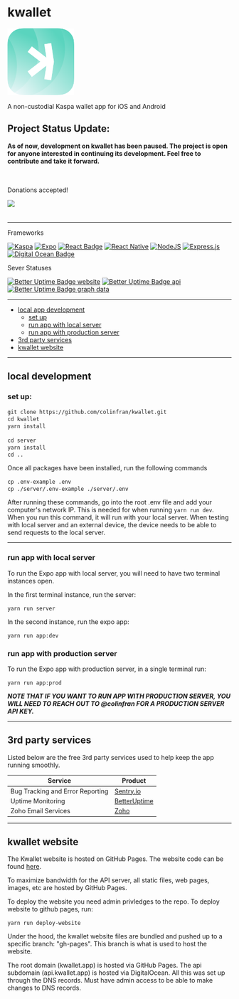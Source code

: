 
# kwallet
<a href="https://kwallet.app/?utm_source=github&utm_medium=github-readme" target="_blank">
  <img src="https://github.com/colinfran/kwallet/raw/main/assets/images/kwallet-icon-logo.png" style="height:150px" />
</a>

A non-custodial Kaspa wallet app for iOS and Android

## **Project Status Update:**

**As of now, development on kwallet has been paused. The project is open for anyone interested in continuing its development. Feel free to contribute and take it forward.**

<br/><br/>
Donations accepted!


<a href="https://kwallet.app/?utm_source=github&utm_medium=github-readme&donate=1" target="_blank">
  <img width="75px;" src="https://i.imgur.com/PoILazo.png">
</a><br/>
<br/>

---
Frameworks

[![Kaspa](https://img.shields.io/badge/KASPA-0AC18E?style=for-the-badge&logo=kaspa%20Cash&logoColor=white)](https://github.com/kaspanet/rusty-kaspa)
[![Expo](https://img.shields.io/badge/expo-1C1E24?style=for-the-badge&logo=expo&logoColor=#D04A37)](https://expo.dev/)
[![React Badge](https://img.shields.io/badge/React-20232A?style=for-the-badge&logo=react&logoColor=61DAFB)](https://react.dev/)
[![React Native](https://img.shields.io/badge/react_native-%2320232a.svg?style=for-the-badge&logo=react&logoColor=%2361DAFB)](https://reactnative.dev/)
[![NodeJS](https://img.shields.io/badge/node.js-6DA55F?style=for-the-badge&logo=node.js&logoColor=white)](https://nodejs.org/)
[![Express.js](https://img.shields.io/badge/express.js-%23404d59.svg?style=for-the-badge&logo=express&logoColor=%2361DAFB)](https://expressjs.com/)
[![Digital Ocean Badge](https://img.shields.io/badge/Digital_Ocean-0080FF?style=for-the-badge&logo=DigitalOcean&logoColor=white)](https://www.digitalocean.com/?refcode=999b77d579b6&utm_campaign=Referral_Invite)

Sever Statuses

[![Better Uptime Badge website](https://img.shields.io/endpoint?style=for-the-badge&url=https%3A%2F%2Fkwallet-uptime.vercel.app%2F1147570%3Flabel%3Dwebsite%26down_message%3Doffline%26up_message%3Donline)](https://status.kwallet.app)
[![Better Uptime Badge api](https://img.shields.io/endpoint?style=for-the-badge&url=https%3A%2F%2Fkwallet-uptime.vercel.app%2F1147795%3Flabel%3Dapi%26down_message%3Doffline%26up_message%3Donline)](https://status.kwallet.app)
[![Better Uptime Badge graph data](https://img.shields.io/endpoint?style=for-the-badge&url=https%3A%2F%2Fkwallet-uptime.vercel.app%2F1147796%3Flabel%3Dgraphdata%26down_message%3Doffline%26up_message%3Donline)](https://status.kwallet.app)

---

 - [local app development](https://github.com/colinfran/kwallet#local-development)
	 - [set up](https://github.com/colinfran/kwallet#set-up)
	 - [run app with local server](https://github.com/colinfran/kwallet#run-app-with-local-server)
	 - [run app with production server](https://github.com/colinfran/kwallet#run-app-with-production-server)
 -  [3rd party services](https://github.com/colinfran/kwallet#3rd-party-services)
 - [kwallet website](https://github.com/colinfran/kwallet#kwallet-website)

---

## local development

### set up:
```
git clone https://github.com/colinfran/kwallet.git
cd kwallet
yarn install

cd server
yarn install
cd ..
```

Once all packages have been installed, run the following commands
```
cp .env-example .env
cp ./server/.env-example ./server/.env
```

After running these commands, go into the root .env file and add your computer's network IP. This is needed for when running `yarn run dev`. When you run this command, it will run with your local server. When testing with local server and an external device, the device needs to be able to send requests to the local server.

---

### run app with local server
To run the Expo app with local server, you will need to have two terminal instances open. 

In the first terminal instance, run the server:
```
yarn run server
```
In the second instance, run the expo app:
```
yarn run app:dev
```

### run app with production server
To run the Expo app with production server, in a single terminal run:
```
yarn run app:prod
```
***NOTE THAT IF YOU WANT TO RUN APP WITH PRODUCTION SERVER, YOU WILL NEED TO REACH OUT TO @colinfran FOR A PRODUCTION SERVER API KEY.***

---

## 3rd party services

Listed below are the free 3rd party services used to help keep the app running smoothly.

|               Service            |                   Product                 |
|----------------------------------|-------------------------------------------|
| Bug Tracking and Error Reporting | [Sentry.io](https://sentry.io/)           |
|         Uptime Monitoring        | [BetterUptime](https://betteruptime.com/) |
|        Zoho Email Services       | [Zoho](https://www.zoho.com/mail/)        |


---

## kwallet website

The Kwallet website is hosted on GitHub Pages. The website code can be found [here](https://github.com/colinfran/kwallet/tree/main/custom-apps/kwallet-website/).

To maximize bandwidth for the API server, all static files, web pages, images, etc are hosted by GitHub Pages.

To deploy the website you need admin privledges to the repo.
To deploy website to github pages, run:
```
yarn run deploy-website
```

Under the hood, the kwallet website files are bundled and pushed up to a specific branch: "gh-pages". This branch is what is used to host the website.

The root domain (kwallet.app) is hosted via GitHub Pages. The api subdomain (api.kwallet.app) is hosted via DigitalOcean.
All this was set up through the DNS records. Must have admin access to be able to make changes to DNS records.
